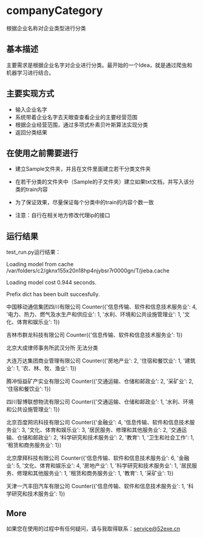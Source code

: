 # companyCategory
根据企业名称对企业类型进行分类

## 基本描述
主要需求是根据企业名字对企业进行分类。最开始的一个Idea，就是通过爬虫和机器学习进行结合。

## 主要实现方式
* 输入企业名字
* 系统带着企业名字去天眼查查看企业的主要经营范围
* 根据企业经营范围，通过多项式朴素贝叶斯算法实现分类
* 返回分类结果
## 在使用之前需要进行
* 建立Sample文件夹，并且在文件里面建立若干分类文件夹
* 在若干分类的文件夹中（Sample的子文件夹）建立如果txt文档，并写入该分类的train内容
* 为了保证效果，尽量保证每个分类中的train的内容个数一致

* 注意：自行在相关地方修改代理ip的接口

## 运行结果
test_run.py运行结果：

Loading model from cache /var/folders/c2/gknx155x20n18hp4njybsr7r0000gn/T/jieba.cache

Loading model cost 0.944 seconds.

Prefix dict has been built succesfully.

中国移动通信集团四川有限公司 Counter({'信息传输、软件和信息技术服务业': 4, '电力、热力、燃气及水生产和供应业': 1, '水利、环境和公共设施管理业': 1, 
'文化、体育和娱乐业': 1})

吉林市群龙科技有限公司 Counter({'信息传输、软件和信息技术服务业': 1})

北京大成律师事务所武汉分所 无法分类

大连万达集团商业管理有限公司 Counter({'房地产业': 2, '住宿和餐饮业': 1, '建筑业': 1, '农、林、牧、渔业': 1})

腾冲恒益矿产实业有限公司 Counter({'交通运输、仓储和邮政业': 2, '采矿业': 2, '住宿和餐饮业': 1})

四川智博联想物流有限公司 Counter({'交通运输、仓储和邮政业': 1, '水利、环境和公共设施管理业': 1})

北京百度网讯科技有限公司 Counter({'金融业': 4, '信息传输、软件和信息技术服务业': 3, '文化、体育和娱乐业': 3, '居民服务、修理和其他服务业': 2, 
'交通运输、仓储和邮政业': 2, '科学研究和技术服务业': 2, '教育': 1, '卫生和社会工作': 1, '租赁和商务服务业': 1})

北京摩拜科技有限公司 Counter({'信息传输、软件和信息技术服务业': 6, '金融业': 5, '文化、体育和娱乐业': 4, '房地产业': 1, '科学研究和技术服务业': 
1, '居民服务、修理和其他服务业': 1, '租赁和商务服务业': 1, '教育': 1, '采矿业': 1})

天津一汽丰田汽车有限公司 Counter({'信息传输、软件和信息技术服务业': 1, '科学研究和技术服务业': 1})

## More
如果您在使用的过程中有任何疑问，请与我取得联系：service@52exe.cn
